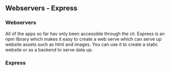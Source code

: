 ## Webservers - Express

### Webservers

All of the apps so far hav only been accessible through the cli.
Express is an npm library which makes it easy to create a web serve which can serve up website assets such as html and images. You can use it to create a static website or as a backend to serve data up.

### Express

